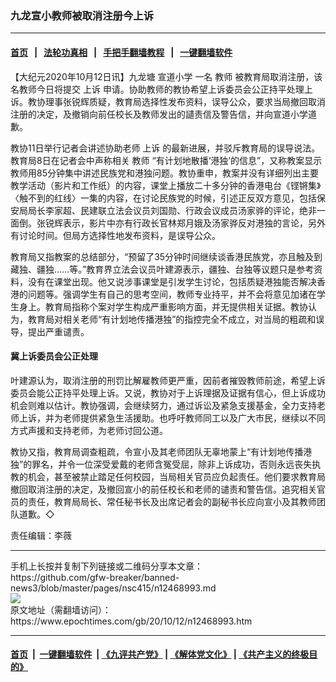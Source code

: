 ### 九龙宣小教师被取消注册今上诉
------------------------

#### [首页](https://github.com/gfw-breaker/banned-news3/blob/master/README.md) &nbsp;&nbsp;|&nbsp;&nbsp; [法轮功真相](https://github.com/begood0513/basic/blob/master/README.md)  &nbsp;&nbsp;|&nbsp;&nbsp; [手把手翻墙教程](https://github.com/gfw-breaker/guides/wiki)  &nbsp;&nbsp;|&nbsp;&nbsp; [一键翻墙软件](https://github.com/gfw-breaker/nogfw/blob/master/README.md)  



<div><p>
 【大纪元2020年10月12日讯】九龙塘
 <ok href="https://www.epochtimes.com/gb/tag/%E5%AE%A3%E9%81%93%E5%B0%8F%E5%AD%A6.html">
  宣道小学
 </ok>
 一名
 <ok href="https://www.epochtimes.com/gb/tag/%E6%95%99%E5%B8%88.html">
  教师
 </ok>
 被教育局取消注册，该名教师今日将提交
 <ok href="https://www.epochtimes.com/gb/tag/%E4%B8%8A%E8%AF%89.html">
  上诉
 </ok>
 申请。协助教师的教协希望上诉委员会公正持平处理上诉。教协理事张锐辉质疑，教育局选择性发布资料，误导公众，要求当局撤回取消注册的决定，及撤销向前任校长及教师发出的讉责信及警告信，并向宣道小学道歉。
</p>
<p>
 教协11日举行记者会讲述协助老师
 <ok href="https://www.epochtimes.com/gb/tag/%E4%B8%8A%E8%AF%89.html">
  上诉
 </ok>
 的最新进展，并驳斥教育局的误导说法。教育局8日在记者会中声称相关
 <ok href="https://www.epochtimes.com/gb/tag/%E6%95%99%E5%B8%88.html">
  教师
 </ok>
 “有计划地散播‘港独’的信息”，又称教案显示教师用85分钟集中讲述民族党和港独问题。教协重申，教案并没有详细列出主要教学活动（影片和工作纸）的内容，课堂上播放二十多分钟的香港电台《铿锵集》〈触不到的红线〉一集的内容，在讨论民族党的时候，引述正反双方意见，包括保安局局长李家超、民建联立法会议员刘国勋、行政会议成员汤家骅的评论，绝非一面倒。张锐辉表示，影片中亦有行政长官林郑月娥及汤家骅反对港独的言论，另外有讨论时间。但局方选择性地发布资料，是误导公众。
</p>
<p>
 教育局又指教案的总结部分，“预留了35分钟时间继续谈香港民族党，亦且触及到藏独、疆独……等。”教育界立法会议员叶建源表示，疆独、台独等议题只是参考资料，没有在课堂出现。他又说涉事课堂是引发学生讨论，包括质疑港独能否解决香港的问题等。强调学生有自己的思考空间，教师专业持平，并不会将意见加诸在学生身上。教育局指称个案对学生构成严重影响方面，并无提供相关证据。教协认为，教育局对相关老师“有计划地传播港独”的指控完全不成立，对当局的粗疏和误导，提出严重谴责。
</p>
<h4>
 冀上诉委员会公正处理
</h4>
<p>
 叶建源认为，取消注册的刑罚比解雇教师更严重，因前者摧毁教师前途，希望上诉委员会能公正持平处理上诉。又说，教协对于上诉理据及证据有信心，但上诉成功机会则难以估计。教协强调，会继续努力，通过诉讼及紧急支援基金，全力支持老师上诉，并为老师提供紧急生活援助。也呼吁教师同工以及广大市民，继续以不同方式声援和支持老师，为老师讨回公道。
</p>
<p>
 教协又指，教育局调查粗疏，令宣小及其老师团队无辜地蒙上“有计划地传播港独”的罪名，并令一位深受爱戴的老师含冤受屈，除非上诉成功，否则永远丧失执教的机会，甚至被禁止踏足任何校园，当局相关官员应负起责任。他们要求教育局撤回取消注册的决定，及撤回宣小的前任校长和老师的谴责和警告信。追究相关官员的责任，教育局局长、常任秘书长及出席记者会的副秘书长应向宣小及其教师团队道歉。◇
</p>
<p>
 责任编辑：李薇
</p>
</div>
<hr/>
手机上长按并复制下列链接或二维码分享本文章：<br/>
https://github.com/gfw-breaker/banned-news3/blob/master/pages/nsc415/n12468993.md <br/>
<a href='https://github.com/gfw-breaker/banned-news3/blob/master/pages/nsc415/n12468993.md'><img src='https://github.com/gfw-breaker/banned-news3/blob/master/pages/nsc415/n12468993.md.png'/></a> <br/>
原文地址（需翻墙访问）：https://www.epochtimes.com/gb/20/10/12/n12468993.htm


------------------------
#### [首页](https://github.com/gfw-breaker/banned-news3/blob/master/README.md) &nbsp;|&nbsp; [一键翻墙软件](https://github.com/gfw-breaker/nogfw/blob/master/README.md) &nbsp;| [《九评共产党》](https://github.com/gfw-breaker/9ping.md/blob/master/README.md#九评之一评共产党是什么) | [《解体党文化》](https://github.com/gfw-breaker/jtdwh.md/blob/master/README.md) | [《共产主义的终极目的》](https://github.com/gfw-breaker/gczydzjmd.md/blob/master/README.md)


<img src='http://gfw-breaker.win/banned-news3/pages/nsc415/n12468993.md' width='0px' height='0px'/>